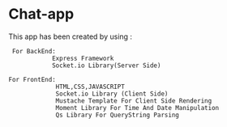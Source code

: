  # Chat-app
                               
  This app has been created by using :
     
     For BackEnd:
                Express Framework
                Socket.io Library(Server Side)

    For FrontEnd:
                 HTML,CSS,JAVASCRIPT
                 Socket.io Library (Client Side)
                 Mustache Template For Client Side Rendering
                 Moment Library For Time And Date Manipulation
                 Qs Library For QueryString Parsing

   


